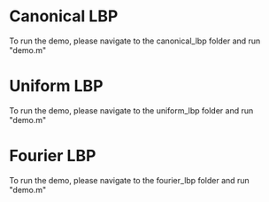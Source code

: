 Canonical LBP
===

To run the demo, please navigate to the canonical_lbp folder and run "demo.m"

Uniform LBP
===

To run the demo, please navigate to the uniform_lbp folder and run "demo.m"

Fourier LBP
===

To run the demo, please navigate to the fourier_lbp folder and run "demo.m"